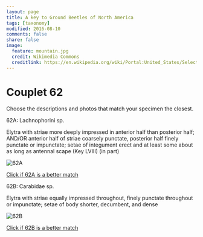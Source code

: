 ```yaml
---
layout: page
title: A key to Ground Beetles of North America
tags: [taxonomy]
modified: 2016-08-10
comments: false
share: false
image:
  feature: mountain.jpg
  credit: Wikimedia Commons
  creditlink: https://en.wikipedia.org/wiki/Portal:United_States/Selected_panorama#/media/File:Mount_Ellinor,_Mount_Washington_Panorama.jpg
---
```


# Couplet 62


Choose the descriptions and photos that match your specimen the closest. 

62A: Lachnophorini sp. 

Elytra with striae more deeply impressed in anterior half than posterior half; AND/OR anterior half of striae coarsely punctate, posterior half finely punctate or impunctate; setae of integument erect and at least some about as long as antennal scape (Key LVIII) (in part)

![62A](//klevan.github.io/images/keyfigs/Key1_62_62A.png)

[Click if 62A is a better match](https://en.wikipedia.org/wiki/Lachnophorini)


62B: Carabidae sp. 

Elytra with striae equally impressed throughout, finely punctate throughout or impunctate; setae of body shorter, decumbent, and dense

![62B](//klevan.github.io/images/keyfigs/Key1_62_62B.png)

[Click if 62B is a better match](//klevan.github.io/dynamicTaxonomy/Key1_63)

